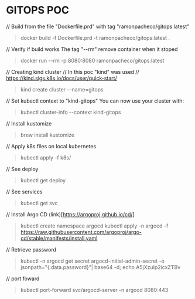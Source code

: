 # GITOPS POC

// Build from the file "Dockerfile.prd" with tag "ramonpacheco/gitops:latest"
> docker build -f Dockerfile.prd -t ramonpacheco/gitops:latest . 

// Verify if build works
The tag "--rm" remove container when it stoped
> docker run --rm -p 8080:8080 ramonpacheco/gitops:latest 

// Creating kind cluster 
// In this poc "kind" was used
// https://kind.sigs.k8s.io/docs/user/quick-start/
> kind create cluster --name=gitops

// Set kubectl context to "kind-gitops"
You can now use your cluster with:
> kubectl cluster-info --context kind-gitops

// Install kustomize
> brew install kustomize

// Apply k8s files on local kubernetes
> kubectl apply -f k8s/

// See deploy
> kubectl get deploy

// See services
> kubectl get svc

// Install Argo CD
(link)[https://argoproj.github.io/cd/]
> kubectl create namespace argocd
> kubectl apply -n argocd -f https://raw.githubusercontent.com/argoproj/argo-cd/stable/manifests/install.yaml

// Retrieve password
> kubectl -n argocd get secret argocd-initial-admin-secret -o jsonpath="{.data.password}"| base64 -d; echo
A5jXzuIp2icxZTBv

// port foward
> kubectl port-forward svc/argocd-server -n argocd 8080:443